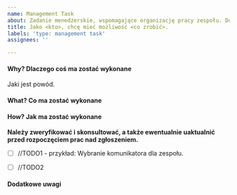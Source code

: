 ```yaml
---
name: Management Task
about: Zadanie menedżerskie, wspomagające organizację pracy zespołu. Do wykonania przez Development Managera i/lub Product Ownera.
title: Jako <kto>, chcę mieć możliwość <co zrobić>.
labels: 'type: management task'
assignees: ''

---
```


#### Why? Dlaczego coś ma zostać wykonane
Jaki jest powód.

#### What? Co ma zostać wykonane

#### How? Jak ma zostać wykonane
**Należy zweryfikować i skonsultować, a także ewentualnie uaktualnić przed rozpoczęciem prac nad zgłoszeniem.**
- [ ] //TODO1 - przykład: Wybranie komunikatora dla zespołu.
- [ ] //TODO2



#### Dodatkowe uwagi
